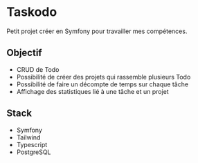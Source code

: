 # Taskodo

Petit projet créer en Symfony pour travailler mes compétences.

## Objectif

- CRUD de Todo
- Possibilité de créer des projets qui rassemble plusieurs Todo
- Possibilité de faire un décompte de temps sur chaque tâche
- Affichage des statistiques lié à une tâche et un projet

## Stack

- Symfony
- Tailwind
- Typescript
- PostgreSQL
